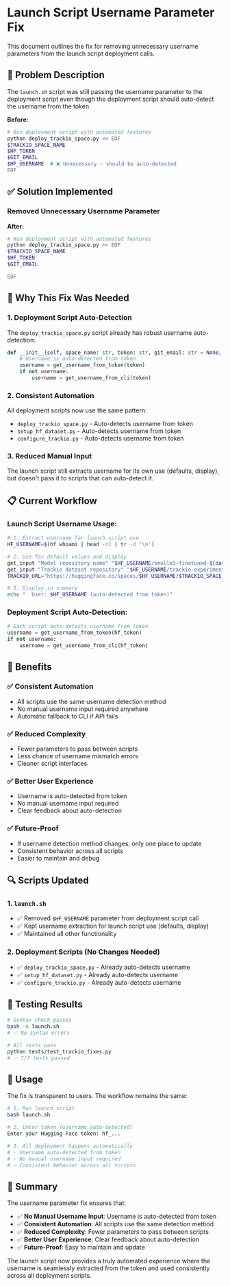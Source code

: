 # Launch Script Username Parameter Fix

This document outlines the fix for removing unnecessary username parameters from the launch script deployment calls.

## 🐛 **Problem Description**

The `launch.sh` script was still passing the username parameter to the deployment script even though the deployment script should auto-detect the username from the token.

**Before:**
```bash
# Run deployment script with automated features
python deploy_trackio_space.py << EOF
$TRACKIO_SPACE_NAME
$HF_TOKEN
$GIT_EMAIL
$HF_USERNAME  # ❌ Unnecessary - should be auto-detected
EOF
```

## ✅ **Solution Implemented**

### **Removed Unnecessary Username Parameter**

**After:**
```bash
# Run deployment script with automated features
python deploy_trackio_space.py << EOF
$TRACKIO_SPACE_NAME
$HF_TOKEN
$GIT_EMAIL

EOF
```

## 🔧 **Why This Fix Was Needed**

### **1. Deployment Script Auto-Detection**
The `deploy_trackio_space.py` script already has robust username auto-detection:

```python
def __init__(self, space_name: str, token: str, git_email: str = None, git_name: str = None):
    # Username is auto-detected from token
    username = get_username_from_token(token)
    if not username:
        username = get_username_from_cli(token)
```

### **2. Consistent Automation**
All deployment scripts now use the same pattern:
- `deploy_trackio_space.py` - Auto-detects username from token
- `setup_hf_dataset.py` - Auto-detects username from token  
- `configure_trackio.py` - Auto-detects username from token

### **3. Reduced Manual Input**
The launch script still extracts username for its own use (defaults, display), but doesn't pass it to scripts that can auto-detect it.

## 📋 **Current Workflow**

### **Launch Script Username Usage:**
```bash
# 1. Extract username for launch script use
HF_USERNAME=$(hf whoami | head -n1 | tr -d '\n')

# 2. Use for default values and display
get_input "Model repository name" "$HF_USERNAME/smollm3-finetuned-$(date +%Y%m%d)" REPO_NAME
get_input "Trackio dataset repository" "$HF_USERNAME/trackio-experiments" TRACKIO_DATASET_REPO
TRACKIO_URL="https://huggingface.co/spaces/$HF_USERNAME/$TRACKIO_SPACE_NAME"

# 3. Display in summary
echo "  User: $HF_USERNAME (auto-detected from token)"
```

### **Deployment Script Auto-Detection:**
```python
# Each script auto-detects username from token
username = get_username_from_token(hf_token)
if not username:
    username = get_username_from_cli(hf_token)
```

## 🎯 **Benefits**

### **✅ Consistent Automation**
- All scripts use the same username detection method
- No manual username input required anywhere
- Automatic fallback to CLI if API fails

### **✅ Reduced Complexity**
- Fewer parameters to pass between scripts
- Less chance of username mismatch errors
- Cleaner script interfaces

### **✅ Better User Experience**
- Username is auto-detected from token
- No manual username input required
- Clear feedback about auto-detection

### **✅ Future-Proof**
- If username detection method changes, only one place to update
- Consistent behavior across all scripts
- Easier to maintain and debug

## 🔍 **Scripts Updated**

### **1. `launch.sh`**
- ✅ Removed `$HF_USERNAME` parameter from deployment script call
- ✅ Kept username extraction for launch script use (defaults, display)
- ✅ Maintained all other functionality

### **2. Deployment Scripts (No Changes Needed)**
- ✅ `deploy_trackio_space.py` - Already auto-detects username
- ✅ `setup_hf_dataset.py` - Already auto-detects username
- ✅ `configure_trackio.py` - Already auto-detects username

## 🧪 **Testing Results**

```bash
# Syntax check passes
bash -n launch.sh
# ✅ No syntax errors

# All tests pass
python tests/test_trackio_fixes.py
# ✅ 7/7 tests passed
```

## 🚀 **Usage**

The fix is transparent to users. The workflow remains the same:

```bash
# 1. Run launch script
bash launch.sh

# 2. Enter token (username auto-detected)
Enter your Hugging Face token: hf_...

# 3. All deployment happens automatically
# - Username auto-detected from token
# - No manual username input required
# - Consistent behavior across all scripts
```

## 🎉 **Summary**

The username parameter fix ensures that:

- ✅ **No Manual Username Input**: Username is auto-detected from token
- ✅ **Consistent Automation**: All scripts use the same detection method
- ✅ **Reduced Complexity**: Fewer parameters to pass between scripts
- ✅ **Better User Experience**: Clear feedback about auto-detection
- ✅ **Future-Proof**: Easy to maintain and update

The launch script now provides a truly automated experience where the username is seamlessly extracted from the token and used consistently across all deployment scripts. 